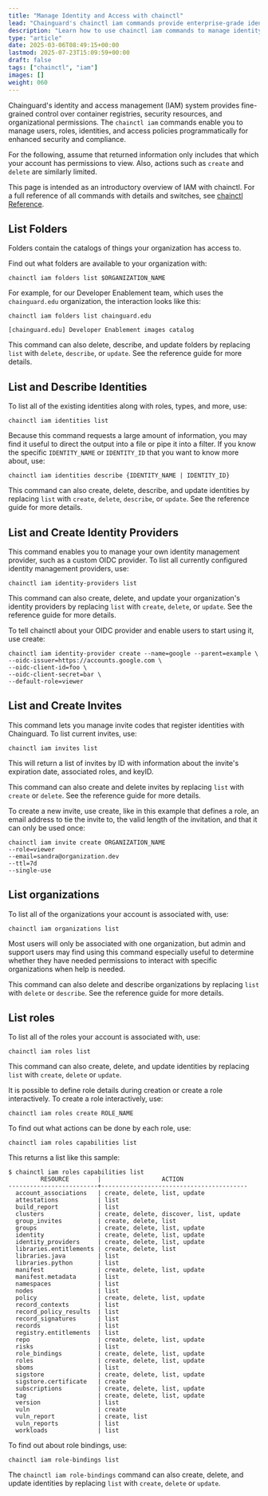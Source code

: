 ```yaml
---
title: "Manage Identity and Access with chainctl"
lead: "Chainguard's chainctl iam commands provide enterprise-grade identity and access management for container registries and security resources."
description: "Learn how to use chainctl iam commands to manage identity, access controls, and role-based permissions for Chainguard's container security platform"
type: "article"
date: 2025-03-06T08:49:15+00:00
lastmod: 2025-07-23T15:09:59+00:00
draft: false
tags: ["chainctl", "iam"]
images: []
weight: 060
---
```


Chainguard's identity and access management (IAM) system provides fine-grained control over container registries, security resources, and organizational permissions. The `chainctl iam` commands enable you to manage users, roles, identities, and access policies programmatically for enhanced security and compliance.

For the following, assume that returned information only includes that which your account has permissions to view. Also, actions such as `create` and `delete` are similarly limited.

This page is intended as an introductory overview of IAM with chainctl. For a full reference of all commands with details and switches, see [chainctl Reference](/chainguard/chainctl/).


## List Folders

Folders contain the catalogs of things your organization has access to.

Find out what folders are available to your organization with:

```shell
chainctl iam folders list $ORGANIZATION_NAME
```

For example, for our Developer Enablement team, which uses the `chainguard.edu` organization, the interaction looks like this:

```shell
chainctl iam folders list chainguard.edu
```

```output
[chainguard.edu] Developer Enablement images catalog
```

This command can also delete, describe, and update folders by replacing `list` with `delete`, `describe`, or `update`. See the reference guide for more details.


## List and Describe Identities

To list all of the existing identities along with roles, types, and more, use:

```shell
chainctl iam identities list
```

Because this command requests a large amount of information, you may find it useful to direct the output into a file or pipe it into a filter. If you know the specific `IDENTITY_NAME` or `IDENTITY_ID` that you want to know more about, use:

```shell
chainctl iam identities describe {IDENTITY_NAME | IDENTITY_ID}
```

This command can also create, delete, describe, and update identities by replacing `list` with `create`, `delete`, `describe`, or `update`. See the reference guide for more details.


## List and Create Identity Providers

This command enables you to manage your own identity management provider, such as a custom OIDC provider. To list all currently configured identity management providers, use:

```shell
chainctl iam identity-providers list
```

This command can also create, delete, and update your organization's identity providers by replacing `list` with `create`, `delete`, or `update`. See the reference guide for more details.

To tell chainctl about your OIDC provider and enable users to start using it, use create:

```shell
chainctl iam identity-provider create --name=google --parent=example \
--oidc-issuer=https://accounts.google.com \
--oidc-client-id=foo \
--oidc-client-secret=bar \
--default-role=viewer
```

## List and Create Invites

This command lets you manage invite codes that register identities with Chainguard. To list current invites, use:

```shell
chainctl iam invites list
```

This will return a list of invites by ID with information about the invite's expiration date, associated roles, and keyID.

This command can also create and delete invites by replacing `list` with `create` or `delete`. See the reference guide for more details.

To create a new invite, use create, like in this example that defines a role, an email address to tie the invite to, the valid length of the invitation, and that it can only be used once:

```shell
chainctl iam invite create ORGANIZATION_NAME
--role=viewer
--email=sandra@organization.dev
--ttl=7d
--single-use
```

## List organizations

To list all of the organizations your account is associated with, use:

```shell
chainctl iam organizations list
```

Most users will only be associated with one organization, but admin and support users may find using this command especially useful to determine whether they have needed permissions to interact with specific organizations when help is needed.

This command can also delete and describe organizations by replacing `list` with `delete` or `describe`. See the reference guide for more details.


## List roles

To list all of the roles your account is associated with, use:

```shell
chainctl iam roles list
```

This command can also create, delete, and update identities by replacing `list` with `create`, `delete` or `update`.

It is possible to define role details during creation or create a role interactively. To create a role interactively, use:

```shell
chainctl iam roles create ROLE_NAME
```

To find out what actions can be done by each role, use:

```shell
chainctl iam roles capabilities list
```

This returns a list like this sample:

```shell
$ chainctl iam roles capabilities list
         RESOURCE        |                 ACTION                  
-------------------------+-----------------------------------------
  account_associations   | create, delete, list, update            
  attestations           | list                                    
  build_report           | list                                    
  clusters               | create, delete, discover, list, update  
  group_invites          | create, delete, list                    
  groups                 | create, delete, list, update            
  identity               | create, delete, list, update            
  identity_providers     | create, delete, list, update            
  libraries.entitlements | create, delete, list                    
  libraries.java         | list                                    
  libraries.python       | list                                    
  manifest               | create, delete, list, update            
  manifest.metadata      | list                                    
  namespaces             | list                                    
  nodes                  | list                                    
  policy                 | create, delete, list, update            
  record_contexts        | list                                    
  record_policy_results  | list                                    
  record_signatures      | list                                    
  records                | list                                    
  registry.entitlements  | list                                    
  repo                   | create, delete, list, update            
  risks                  | list                                    
  role_bindings          | create, delete, list, update            
  roles                  | create, delete, list, update            
  sboms                  | list                                    
  sigstore               | create, delete, list, update            
  sigstore.certificate   | create                                  
  subscriptions          | create, delete, list, update            
  tag                    | create, delete, list, update            
  version                | list                                    
  vuln                   | create                                  
  vuln_report            | create, list                            
  vuln_reports           | list                                    
  workloads              | list 
```

To find out about role bindings, use:

```shell
chainctl iam role-bindings list
```

The `chainctl iam role-bindings` command can also create, delete, and update identities by replacing `list` with `create`, `delete` or `update`.

